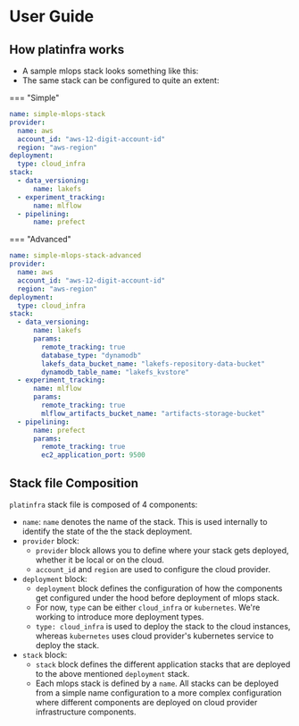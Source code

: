 # User Guide

## How platinfra works

- A sample mlops stack looks something like this:
- The same stack can be configured to quite an extent:

=== "Simple"
```yaml
name: simple-mlops-stack
provider:
  name: aws
  account_id: "aws-12-digit-account-id"
  region: "aws-region"
deployment:
  type: cloud_infra
stack:
  - data_versioning:
      name: lakefs
  - experiment_tracking:
      name: mlflow
  - pipelining:
      name: prefect
```
=== "Advanced"
```yaml
name: simple-mlops-stack-advanced
provider:
  name: aws
  account_id: "aws-12-digit-account-id"
  region: "aws-region"
deployment:
  type: cloud_infra
stack:
  - data_versioning:
      name: lakefs
      params:
        remote_tracking: true
        database_type: "dynamodb"
        lakefs_data_bucket_name: "lakefs-repository-data-bucket"
        dynamodb_table_name: "lakefs_kvstore"
  - experiment_tracking:
      name: mlflow
      params:
        remote_tracking: true
        mlflow_artifacts_bucket_name: "artifacts-storage-bucket"
  - pipelining:
      name: prefect
      params:
        remote_tracking: true
        ec2_application_port: 9500
```

## Stack file Composition

`platinfra` stack file is composed of 4 components:

- `name`: `name` denotes the name of the stack. This is used internally to identify the state of the the stack deployment.
- `provider` block:
  - `provider` block allows you to define where your stack gets deployed, whether it be local or on the cloud.
  - `account_id` and `region` are used to configure the cloud provider.
- `deployment` block:
  - `deployment` block defines the configuration of how the components get configured under the hood before deployment of mlops stack.
  - For now, `type` can be either `cloud_infra` or `kubernetes`. We're working to introduce more deployment types.
  - `type: cloud_infra` is used to deploy the stack to the cloud instances, whereas `kubernetes` uses cloud provider's kubernetes service to deploy the stack.
- `stack` block:
  - `stack` block defines the different application stacks that are deployed to the above mentioned `deployment` stack.
  - Each mlops stack is defined by a `name`. All stacks can be deployed from a simple name configuration to a more complex configuration where different components are
    deployed on cloud provider infrastructure components.
